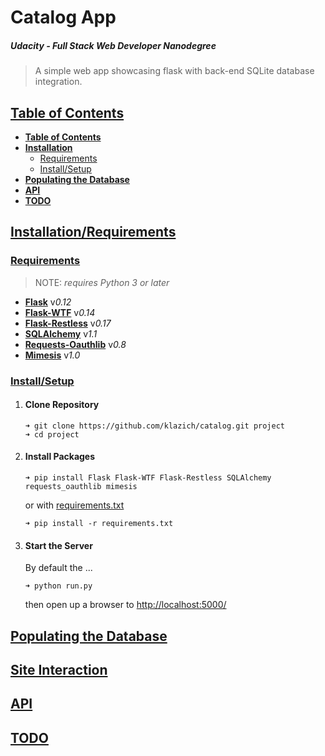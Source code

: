 # Catalog App

##### *Udacity - Full Stack Web Developer Nanodegree*

> A simple web app showcasing flask with back-end SQLite database integration.

## [Table of Contents](#toc)
- **[Table of Contents](toc)**
- **[Installation](install)**
  - [Requirements](requirements)
  - [Install/Setup](setup)
- **[Populating the Database](pop_db)**
- **[API](api)**
- **[TODO](todo)**


## [Installation/Requirements](#install)

### [Requirements](#requirements)

> NOTE: *requires Python 3 or later*

- [**Flask**](http://flask.pocoo.org/) v*0.12*
- [**Flask-WTF**](https://flask-wtf.readthedocs.io/en/stable/) v*0.14*
- [**Flask-Restless**](https://flask-restless.readthedocs.io/en/stable/) v*0.17*
- [**SQLAlchemy**](https://www.sqlalchemy.org/) v*1.1*
- [**Requests-Oauthlib**](https://requests-oauthlib.readthedocs.io/en/latest/) v*0.8*
- [**Mimesis**](https://lk-geimfari.github.io/mimesis/) v*1.0*

### [Install/Setup](#setup)

1. #### Clone Repository
    ```
    ➜ git clone https://github.com/klazich/catalog.git project
    ➜ cd project
    ```

1. #### Install Packages
    ```
    ➜ pip install Flask Flask-WTF Flask-Restless SQLAlchemy requests_oauthlib mimesis
    ```
    or with [requirements.txt](https://github.com/klazich/catalog/blob/master/requirements.txt)
    
    ```
    ➜ pip install -r requirements.txt
    ```
    
1. #### Start the Server
    By default the ...
    ```
    ➜ python run.py
    ```
    then open up a browser to [http://localhost:5000/](http://localhost:5000/)
    
    
## [Populating the Database](#pop_db)


## [Site Interaction](#interact)


## [API](#api)


## [TODO](#todo)
